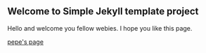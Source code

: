 ## Welcome to Simple Jekyll template project 

Hello and welcome you fellow webies. I hope you like this page.

[pepe's page](pepe.html)

